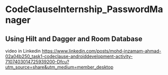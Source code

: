 # CodeClauseInternship_PasswordManager

## Using Hilt and Dagger and Room Database
video in Linkedin
https://www.linkedin.com/posts/mohd-inzamam-ahmad-02a04b250_task1-codeclause-androiddevelopment-activity-7107403014725939200-Dfcu?utm_source=share&utm_medium=member_desktop
